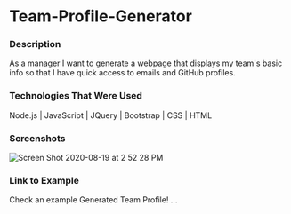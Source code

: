 # Team-Profile-Generator


### Description
As a manager I want to generate a webpage that displays my team's basic info so that I have quick access to emails and GitHub profiles.

### Technologies That Were Used
Node.js | JavaScript | JQuery | Bootstrap | CSS | HTML

### Screenshots

![Screen Shot 2020-08-19 at 2 52 28 PM](https://user-images.githubusercontent.com/64044377/90686466-f9793800-e230-11ea-97c8-166b81f20793.png)



### Link to Example
Check an example Generated Team Profile!
...
